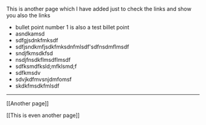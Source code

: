 This is another page which I have added just to check the links and show you also the links

- bullet point number 1 is also a test billet point
- asndkamsd
- sdfgjsdnkfmksdf
- sdfjsndkmfjsdkfmksdnfmlsdf'sdfnsdmflmsdf
- sndjfkmsdkfsd
- nsdjfnsdkflmsdflmsdf
- sdfksmdfksld;mfklsmd;f
- sdfkmsdv
- sdvjkdfmvsnjdmfomsf
- skdkfmsdkfmlsdf

---

[[Another page]]

[[This is even another page]]
